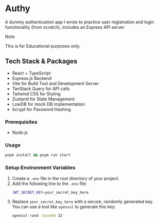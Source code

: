 # Authy

A dummy authentication app I wrote to practice user registration and login functionality (from scratch), includes an Express API server.

> [!NOTE]
> This is for Educational purposes only.

## Tech Stack & Packages

- React + TypeScript
- Express.js Backend
- Vite for Build Tool and Development Server
- TanStack Query for API calls
- Tailwind CSS for Styling
- Zustand for State Management
- LowDB for mock DB implementation
- bcrypt for Password Hashing

### Prerequisites

- Node.js
  
### Usage

```sh
pnpm install && pnpm run start
```

### Setup Environment Variables

1. Create a `.env` file in the root directory of your project.
2. Add the following line to the `.env` file:
    ```sh
    JWT_SECRET_KEY=your_secret_key_here
    ```
3. Replace `your_secret_key_here` with a secure, randomly generated key. You can use a tool like `openssl` to generate this key:
    ```sh
    openssl rand -base64 32
    ```
